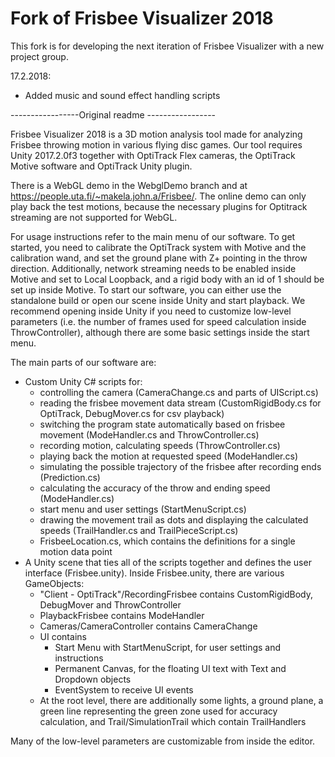 Fork of Frisbee Visualizer 2018
=======================
This fork is for developing the next iteration of Frisbee Visualizer with a new project group.

17.2.2018:
* Added music and sound effect handling scripts

-----------------Original readme -----------------

Frisbee Visualizer 2018 is a 3D motion analysis tool made for analyzing Frisbee throwing motion in various flying disc games.
Our tool requires Unity 2017.2.0f3 together with OptiTrack Flex cameras, the OptiTrack Motive software and OptiTrack Unity plugin.

There is a WebGL demo in the WebglDemo branch and at <https://people.uta.fi/~makela.john.a/Frisbee/>. The online demo can only play back the test motions, because the necessary plugins for Optitrack streaming are not supported for WebGL.

For usage instructions refer to the main menu of our software. To get started, you need to calibrate the OptiTrack system with Motive and the calibration wand, and set the ground plane with Z+ pointing in the throw direction. Additionally, network streaming needs to be enabled inside Motive and set to Local Loopback, and a rigid body with an id of 1 should be set up inside Motive. To start our software, you can either use the standalone build or open our scene inside Unity and start playback. We recommend opening inside Unity if you need to customize low-level parameters (i.e. the number of frames used for speed calculation inside ThrowController), although there are some basic settings inside the start menu.

The main parts of our software are:
* Custom Unity C# scripts for:
  * controlling the camera (CameraChange.cs and parts of UIScript.cs)
  * reading the frisbee movement data stream (CustomRigidBody.cs for OptiTrack, DebugMover.cs for csv playback)
  * switching the program state automatically based on frisbee movement (ModeHandler.cs and ThrowController.cs)
  * recording motion, calculating speeds (ThrowController.cs)
  * playing back the motion at requested speed (ModeHandler.cs)
  * simulating the possible trajectory of the frisbee after recording ends (Prediction.cs)
  * calculating the accuracy of the throw and ending speed (ModeHandler.cs)
  * start menu and user settings (StartMenuScript.cs)
  * drawing the movement trail as dots and displaying the calculated speeds (TrailHandler.cs and TrailPieceScript.cs)
  * FrisbeeLocation.cs, which contains the definitions for a single motion data point
* A Unity scene that ties all of the scripts together and defines the user interface (Frisbee.unity). Inside Frisbee.unity, there are various GameObjects:
  * "Client - OptiTrack"/RecordingFrisbee contains CustomRigidBody, DebugMover and ThrowController
  * PlaybackFrisbee contains ModeHandler
  * Cameras/CameraController contains CameraChange
  * UI contains
    * Start Menu with StartMenuScript, for user settings and instructions
    * Permanent Canvas, for the floating UI text with Text and Dropdown objects
    * EventSystem to receive UI events
  * At the root level, there are additionally some lights, a ground plane, a green line representing the green zone used for accuracy calculation, and Trail/SimulationTrail which contain TrailHandlers
  
Many of the low-level parameters are customizable from inside the editor. 
